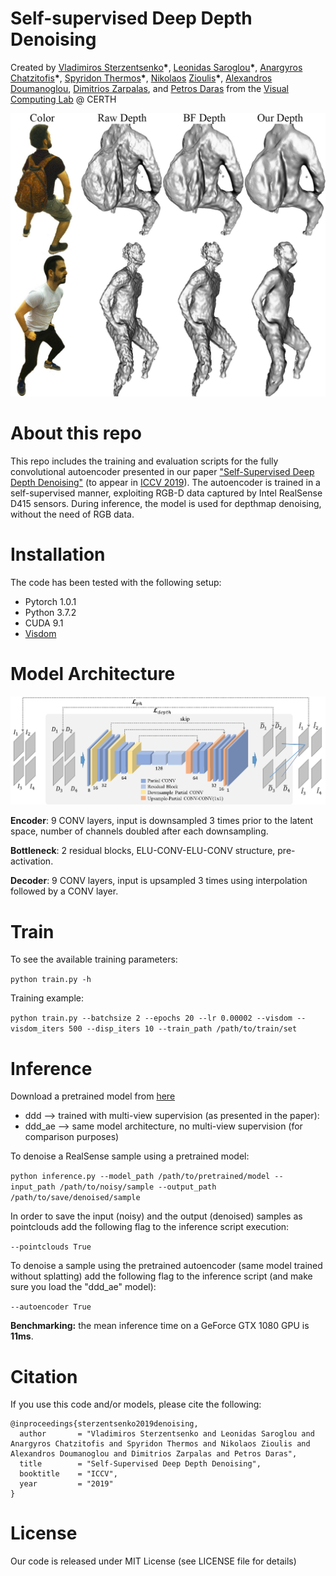 # Self-supervised Deep Depth Denoising
Created by [Vladimiros Sterzentsenko](https://github.com/vladsterz)__\*__, [Leonidas Saroglou](https://www.iti.gr/iti/people/Leonidas_Saroglou.html)__\*__, [Anargyros Chatzitofis](https://github.com/tofis)__\*__, [Spyridon Thermos](https://github.com/spthermo)__\*__, [Nikolaos](https://github.com/zokin) [Zioulis](https://github.com/zuru)__\*__, [Alexandros Doumanoglou](https://www.iti.gr/iti/people/Alexandros_Doumanoglou.html), [Dimitrios Zarpalas](https://www.iti.gr/iti/people/Dimitrios_Zarpalas.html), and [Petros Daras](https://www.iti.gr/iti/people/Petros_Daras.html) from the [Visual Computing Lab](https://vcl.iti.gr) @ CERTH

![poisson](./assets/images/poisson.jpg)

# About this repo
This repo includes the training and evaluation scripts for the fully convolutional autoencoder presented in our paper ["Self-Supervised Deep Depth Denoising"](https://arxiv.org/pdf/1909.01193.pdf) (to appear in [ICCV 2019](http://iccv2019.thecvf.com/)). The autoencoder is trained in a self-supervised manner, exploiting RGB-D data captured by Intel RealSense D415 sensors. During inference, the model is used for depthmap denoising, without the need of RGB data.

# Installation
The code has been tested with the following setup:
  * Pytorch 1.0.1
  * Python 3.7.2
  * CUDA 9.1
  * [Visdom](https://github.com/facebookresearch/visdom)

# Model Architecture

![network](./assets/images/network.png)

**Encoder**: 9 CONV layers, input is downsampled 3 times prior to the latent space, number of channels doubled after each downsampling.

**Bottleneck**: 2 residual blocks, ELU-CONV-ELU-CONV structure, pre-activation.

**Decoder**: 9 CONV layers, input is upsampled 3 times using interpolation followed by a CONV layer.

# Train
To see the available training parameters:

```python train.py -h```

Training example:

```python train.py --batchsize 2 --epochs 20 --lr 0.00002 --visdom --visdom_iters 500 --disp_iters 10 --train_path /path/to/train/set```

# Inference
Download a pretrained model from [here](https://drive.google.com/drive/folders/15HIJrHiuqfE37v0_d-m-k5RP8UJJXmvm?usp=sharing)
 * ddd --> trained with multi-view supervision (as presented in the paper):
 * ddd_ae --> same model architecture, no multi-view supervision (for comparison purposes)

To denoise a RealSense sample using a pretrained model:

```python inference.py --model_path /path/to/pretrained/model --input_path /path/to/noisy/sample --output_path /path/to/save/denoised/sample```

In order to save the input (noisy) and the output (denoised) samples as pointclouds add the following flag to the inference script execution:

```--pointclouds True```

To denoise a sample using the pretrained autoencoder (same model trained without splatting) add the following flag to the inference script (and make sure you load the "ddd_ae" model):

```--autoencoder True```

**Benchmarking:** the mean inference time on a GeForce GTX 1080 GPU is **11ms**.

# Citation
If you use this code and/or models, please cite the following:
```
@inproceedings{sterzentsenko2019denoising,
  author       = "Vladimiros Sterzentsenko and Leonidas Saroglou and Anargyros Chatzitofis and Spyridon Thermos and Nikolaos Zioulis and Alexandros Doumanoglou and Dimitrios Zarpalas and Petros Daras",
  title        = "Self-Supervised Deep Depth Denoising",
  booktitle    = "ICCV",
  year         = "2019"
}
```

# License
Our code is released under MIT License (see LICENSE file for details)
